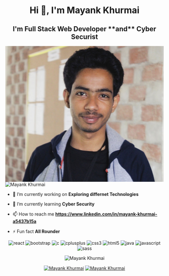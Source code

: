 <h1 align="center">Hi 👋, I'm Mayank Khurmai</h1>
<h2 align="center">I'm Full Stack Web Developer **and** Cyber Securist </h2>
<img align="left" alt="Mayank Khurmai's Space" src="https://github.com/Mayank-Khurmai/Mayank-Khurmai/blob/master/IMG_20200307_212820.jpg">




<p align="left"> <img src="https://komarev.com/ghpvc/?username=Mayank-Khurmai" alt="Mayank Khurmai" /> </p>

- 🔭 I’m currently working on **Exploring differnet Technologies**

- 🌱 I’m currently learning **Cyber Security**

- 📫 How to reach me **https://www.linkedin.com/in/mayank-khurmai-a5437b15a**

- ⚡ Fun fact **All Rounder**

<p align="center"><img src="https://devicons.github.io/devicon/devicon.git/icons/react/react-original-wordmark.svg" alt="react" width="40" height="40"/> <img src="https://devicons.github.io/devicon/devicon.git/icons/bootstrap/bootstrap-plain.svg" alt="bootstrap"  width="40" height="40"/> <img src="https://devicons.github.io/devicon/devicon.git/icons/c/c-original.svg" alt="c"  width="40" height="40"/> <img src="https://devicons.github.io/devicon/devicon.git/icons/cplusplus/cplusplus-original.svg" alt="cplusplus"  width="40" height="40"/> <img src="https://devicons.github.io/devicon/devicon.git/icons/css3/css3-original-wordmark.svg" alt="css3"  width="40" height="40"/> <img src="https://devicons.github.io/devicon/devicon.git/icons/html5/html5-original-wordmark.svg" alt="html5"  width="40" height="40"/> <img src="https://devicons.github.io/devicon/devicon.git/icons/java/java-original-wordmark.svg" alt="java"  width="40" height="40"/> <img src="https://devicons.github.io/devicon/devicon.git/icons/javascript/javascript-original.svg" alt="javascript"  width="40" height="40"/> <img src="https://devicons.github.io/devicon/devicon.git/icons/sass/sass-original.svg" alt="sass"  width="40" height="40"/></p><p align="center"> <img src="https://github-readme-stats.vercel.app/api?username=Mayank-Khurmai&show_icons=true" alt="Mayank Khurmai" /> </p>

<p align="center">
<a href="https://www.linkedin.com/in/mayank-khurmai-a5437b15a/?originalSubdomain=in" target="blank"><img align="center" src="https://cdn.jsdelivr.net/npm/simple-icons@3.0.1/icons/linkedin.svg" alt="Mayank Khurmai" height="20" width="20" /></a>
<a href="https://www.instagram.com/mayank_khurmai/?hl=en" target="blank"><img align="center" src="https://cdn.jsdelivr.net/npm/simple-icons@3.0.1/icons/instagram.svg" alt="Mayank Khurmai" height="20" width="20" /></a>
</p>
